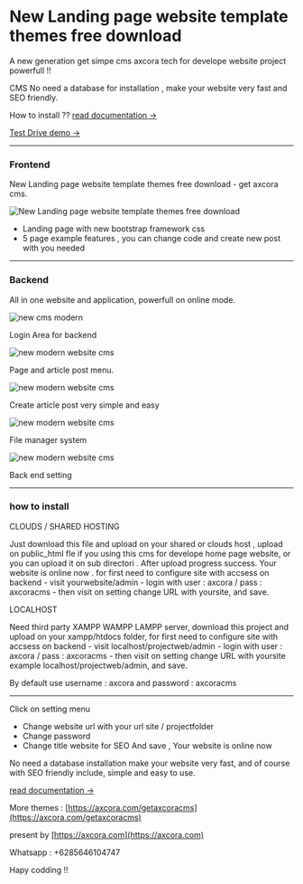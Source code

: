 # New Landing page website template themes free download

A new generation get simpe cms axcora tech for develope website project powerfull !! 

CMS No need a database for installation , make your website very fast and SEO friendly.

How to install ?? [read documentation  →](https://axcora.com/getaxcoracms/index.php?id=get-started)

[Test Drive demo →](https://youtu.be/MNR7h2PnB2E)

---------------------------------

### Frontend

New Landing page website template themes free download - get axcora cms.

![New Landing page website template themes free download](https://axcora.com/getaxcoracms/data/uploads/1.jpg)

+ Landing page with new bootstrap framework css 
+ 5 page example features , you can change code and create new post with you needed

---------------------------------

### Backend

All in one website and application, powerfull on online mode.

![new cms modern](https://axcora.com/getaxcoracms/id/data/uploads/cmswebsitebaru%20%285%29.png)

Login Area for backend

![new modern website cms](https://axcora.com/getaxcoracms/id/data/uploads/cmswebsitebaru%20%284%29.png)

Page and article post menu.

![new modern website cms](https://axcora.com/getaxcoracms/id/data/uploads/cmswebsitebaru%20%283%29.png)

Create article post very simple and easy

![new modern website cms](https://axcora.com/getaxcoracms/id/data/uploads/cmswebsitebaru%20%282%29.png)

File manager system

![new modern website cms](https://axcora.com/getaxcoracms/id/data/uploads/cmswebsitebaru%20%281%29.png)

Back end setting

 -----------------------------------------------------------------
### how to install

CLOUDS / SHARED HOSTING

Just download this file and upload on your shared or clouds host , upload on public_html fle if you using this cms for develope home page website, or you can upload it on sub directori .
After upload progress success. Your website is online now . for first need to configure site with accsess on backend - visit yourwebsite/admin - login with user : axcora / pass : axcoracms - then visit on setting change URL with yoursite, and save.

LOCALHOST

Need third party XAMPP WAMPP LAMPP server, download this project and upload on your xampp/htdocs folder,  for first need to configure site with accsess on backend - visit localhost/projectweb/admin - login with user : axcora / pass : axcoracms - then visit on setting change URL with yoursite example localhost/projectweb/admin, and save.

By default use username : axcora and password : axcoracms

------------------------

Click on setting menu
+ Change website url with your url site / projectfolder
+ Change password
+ Change title website for SEO
And save , Your website is online now 

No need a database installation make your website very fast, and of course with SEO friendly include, simple and easy to use.

[read documentation  →](https://axcora.com/getaxcoracms/index.php?id=get-started)

More themes :
[https://axcora.com/getaxcoracms](https://axcora.com/getaxcoracms)

present by [https://axcora.com](https://axcora.com)

Whatsapp : +6285646104747

Hapy codding !!

